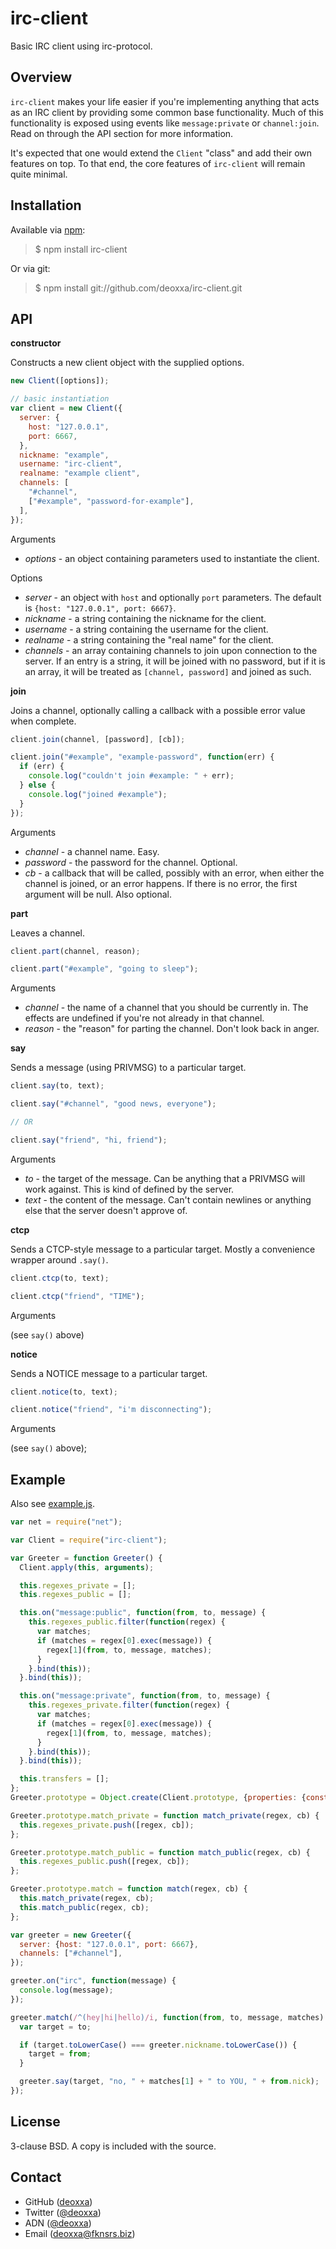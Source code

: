 irc-client
==========

Basic IRC client using irc-protocol.

Overview
--------

`irc-client` makes your life easier if you're implementing anything that acts
as an IRC client by providing some common base functionality. Much of this
functionality is exposed using events like `message:private` or `channel:join`.
Read on through the API section for more information.

It's expected that one would extend the `Client` "class" and add their own
features on top. To that end, the core features of `irc-client` will remain
quite minimal.

Installation
------------

Available via [npm](http://npmjs.org/):

> $ npm install irc-client

Or via git:

> $ npm install git://github.com/deoxxa/irc-client.git

API
---

**constructor**

Constructs a new client object with the supplied options.

```javascript
new Client([options]);
```

```javascript
// basic instantiation
var client = new Client({
  server: {
    host: "127.0.0.1",
    port: 6667,
  },
  nickname: "example",
  username: "irc-client",
  realname: "example client",
  channels: [
    "#channel",
    ["#example", "password-for-example"],
  ],
});
```

Arguments

* _options_ - an object containing parameters used to instantiate the client.

Options

* _server_ - an object with `host` and optionally `port` parameters. The default
  is `{host: "127.0.0.1", port: 6667}`.
* _nickname_ - a string containing the nickname for the client.
* _username_ - a string containing the username for the client.
* _realname_ - a string containing the "real name" for the client.
* _channels_ - an array containing channels to join upon connection to the
  server. If an entry is a string, it will be joined with no password, but if it
  is an array, it will be treated as `[channel, password]` and joined as such.

**join**

Joins a channel, optionally calling a callback with a possible error value when
complete.

```javascript
client.join(channel, [password], [cb]);
```

```javascript
client.join("#example", "example-password", function(err) {
  if (err) {
    console.log("couldn't join #example: " + err);
  } else {
    console.log("joined #example");
  }
});
```

Arguments

* _channel_ - a channel name. Easy.
* _password_ - the password for the channel. Optional.
* _cb_ - a callback that will be called, possibly with an error, when either the
  channel is joined, or an error happens. If there is no error, the first
  argument will be null. Also optional.

**part**

Leaves a channel.

```javascript
client.part(channel, reason);
```

```javascript
client.part("#example", "going to sleep");
```

Arguments

* _channel_ - the name of a channel that you should be currently in. The effects
  are undefined if you're not already in that channel.
* _reason_ - the "reason" for parting the channel. Don't look back in anger.

**say**

Sends a message (using PRIVMSG) to a particular target.

```javascript
client.say(to, text);
```

```javascript
client.say("#channel", "good news, everyone");

// OR

client.say("friend", "hi, friend");
```

Arguments

* _to_ - the target of the message. Can be anything that a PRIVMSG will work
  against. This is kind of defined by the server.
* _text_ - the content of the message. Can't contain newlines or anything else
  that the server doesn't approve of.

**ctcp**

Sends a CTCP-style message to a particular target. Mostly a convenience wrapper
around `.say()`.

```javascript
client.ctcp(to, text);
```

```javascript
client.ctcp("friend", "TIME");
```

Arguments

(see `say()` above)

**notice**

Sends a NOTICE message to a particular target.

```javascript
client.notice(to, text);
```

```javascript
client.notice("friend", "i'm disconnecting");
```

Arguments

(see `say()` above);

Example
-------

Also see [example.js](https://github.com/deoxxa/irc-client/blob/master/example.js).

```javascript
var net = require("net");

var Client = require("irc-client");

var Greeter = function Greeter() {
  Client.apply(this, arguments);

  this.regexes_private = [];
  this.regexes_public = [];

  this.on("message:public", function(from, to, message) {
    this.regexes_public.filter(function(regex) {
      var matches;
      if (matches = regex[0].exec(message)) {
        regex[1](from, to, message, matches);
      }
    }.bind(this));
  }.bind(this));

  this.on("message:private", function(from, to, message) {
    this.regexes_private.filter(function(regex) {
      var matches;
      if (matches = regex[0].exec(message)) {
        regex[1](from, to, message, matches);
      }
    }.bind(this));
  }.bind(this));

  this.transfers = [];
};
Greeter.prototype = Object.create(Client.prototype, {properties: {constructor: Greeter}});

Greeter.prototype.match_private = function match_private(regex, cb) {
  this.regexes_private.push([regex, cb]);
};

Greeter.prototype.match_public = function match_public(regex, cb) {
  this.regexes_public.push([regex, cb]);
};

Greeter.prototype.match = function match(regex, cb) {
  this.match_private(regex, cb);
  this.match_public(regex, cb);
};

var greeter = new Greeter({
  server: {host: "127.0.0.1", port: 6667},
  channels: ["#channel"],
});

greeter.on("irc", function(message) {
  console.log(message);
});

greeter.match(/^(hey|hi|hello)/i, function(from, to, message, matches) {
  var target = to;

  if (target.toLowerCase() === greeter.nickname.toLowerCase()) {
    target = from;
  }

  greeter.say(target, "no, " + matches[1] + " to YOU, " + from.nick);
});
```

License
-------

3-clause BSD. A copy is included with the source.

Contact
-------

* GitHub ([deoxxa](http://github.com/deoxxa))
* Twitter ([@deoxxa](http://twitter.com/deoxxa))
* ADN ([@deoxxa](https://alpha.app.net/deoxxa))
* Email ([deoxxa@fknsrs.biz](mailto:deoxxa@fknsrs.biz))

